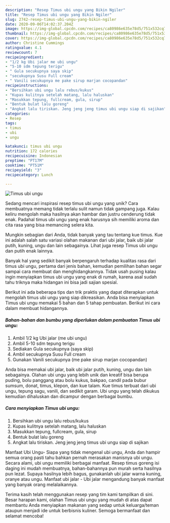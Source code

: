 ```yaml
---
description: "Resep Timus ubi ungu yang Bikin Ngiler"
title: "Resep Timus ubi ungu yang Bikin Ngiler"
slug: 2742-resep-timus-ubi-ungu-yang-bikin-ngiler
date: 2020-09-06T14:02:37.204Z
image: https://img-global.cpcdn.com/recipes/ca80986e635e78d5/751x532cq70/timus-ubi-ungu-foto-resep-utama.jpg
thumbnail: https://img-global.cpcdn.com/recipes/ca80986e635e78d5/751x532cq70/timus-ubi-ungu-foto-resep-utama.jpg
cover: https://img-global.cpcdn.com/recipes/ca80986e635e78d5/751x532cq70/timus-ubi-ungu-foto-resep-utama.jpg
author: Christine Cummings
ratingvalue: 4.1
reviewcount: 7
recipeingredient:
- "1/2 kg Ubi jalar me ubi ungu"
- "5-10 sdm tepung terigu"
- " Gula secukupnya saya skip"
- "secukupnya Susu Full cream"
- " Vanili secukupnya me pake sirup marjan cocopandan"
recipeinstructions:
- "Bersihkan ubi ungu lalu rebus/kukus"
- "Kupas kulitnya setelah matang, lalu haluskan"
- "Masukkan tepung, fullcream, gula, sirup"
- "Bentuk bulat lalu goreng"
- "Angkat lalu tiriskan. Jeng jeng jeng timus ubi ungu siap di sajikan"
categories:
- Resep
tags:
- timus
- ubi
- ungu

katakunci: timus ubi ungu 
nutrition: 172 calories
recipecuisine: Indonesian
preptime: "PT17M"
cooktime: "PT51M"
recipeyield: "3"
recipecategory: Lunch

---
```



![Timus ubi ungu](https://img-global.cpcdn.com/recipes/ca80986e635e78d5/751x532cq70/timus-ubi-ungu-foto-resep-utama.jpg)

Sedang mencari inspirasi resep timus ubi ungu yang unik? Cara membuatnya memang tidak terlalu sulit namun tidak gampang juga. Kalau keliru mengolah maka hasilnya akan hambar dan justru cenderung tidak enak. Padahal timus ubi ungu yang enak harusnya sih memiliki aroma dan cita rasa yang bisa memancing selera kita.

Mungkin sebagian dari Anda, tidak banyak yang tau tentang kue timus. Kue ini adalah salah satu variasi olahan makanan dari ubi jalar, baik ubi jalar putih, kuning, ungu dan lain sebagainya. Lihat juga resep Timus ubi ungu dan putih enak lainnya.

Banyak hal yang sedikit banyak berpengaruh terhadap kualitas rasa dari timus ubi ungu, pertama dari jenis bahan, kemudian pemilihan bahan segar sampai cara membuat dan menghidangkannya. Tidak usah pusing kalau ingin menyiapkan timus ubi ungu yang enak di rumah, karena asal sudah tahu triknya maka hidangan ini bisa jadi sajian spesial.


Berikut ini ada beberapa tips dan trik praktis yang dapat diterapkan untuk mengolah timus ubi ungu yang siap dikreasikan. Anda bisa menyiapkan Timus ubi ungu memakai 5 bahan dan 5 tahap pembuatan. Berikut ini cara dalam membuat hidangannya.

<!--inarticleads1-->

##### Bahan-bahan dan bumbu yang diperlukan dalam pembuatan Timus ubi ungu:

1. Ambil 1/2 kg Ubi jalar (me ubi ungu)
1. Ambil 5-10 sdm tepung terigu
1. Sediakan  Gula secukupnya (saya skip)
1. Ambil secukupnya Susu Full cream
1. Gunakan  Vanili secukupnya (me pake sirup marjan cocopandan)


Anda bisa memakai ubi jalar, baik ubi jalar putih, kuning, ungu dan lain sebagainya. Olahan ubi ungu yang lebih unik dan kreatif bisa berupa puding, bolu panggang atau bolu kukus, bakpao, candil pada bubur sumsum, donat, timus, klepon, dan kue talam. Kue timus terbuat dari ubi ungu, tepung sagu, vanili, dan sedikit garam. Ubi ungu yang telah dikukus kemudian dihaluskan dan dicampur dengan berbagai bumbu. 

<!--inarticleads2-->

##### Cara menyiapkan Timus ubi ungu:

1. Bersihkan ubi ungu lalu rebus/kukus
1. Kupas kulitnya setelah matang, lalu haluskan
1. Masukkan tepung, fullcream, gula, sirup
1. Bentuk bulat lalu goreng
1. Angkat lalu tiriskan. Jeng jeng jeng timus ubi ungu siap di sajikan


Manfaat Ubi Ungu- Siapa yang tidak mengenal ubi ungu, Anda dan hampir semua orang pasti tahu bahkan pernah merasakan manisnya ubi ungu. Secara alami, ubi ungu memiliki berbagai manfaat. Resep timus goreng isi daging ini mudah membuatnya, bahan-bahannya pun murah serta hasilnya pun lezat. Supaya hasilnya lebih bagus, gunakanlah ubi jalar warna kuning, oranye atau ungu. Manfaat ubi jalar - Ubi jalar mengandung banyak manfaat yang banyak orang melalaikannya. 

Terima kasih telah menggunakan resep yang tim kami tampilkan di sini. Besar harapan kami, olahan Timus ubi ungu yang mudah di atas dapat membantu Anda menyiapkan makanan yang sedap untuk keluarga/teman ataupun menjadi ide untuk berbisnis kuliner. Semoga bermanfaat dan selamat mencoba!
